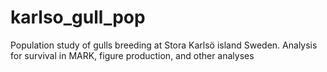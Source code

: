karlso_gull_pop
===============

Population study of gulls breeding at Stora Karlsö island Sweden. Analysis for survival in MARK, figure production, and other analyses
